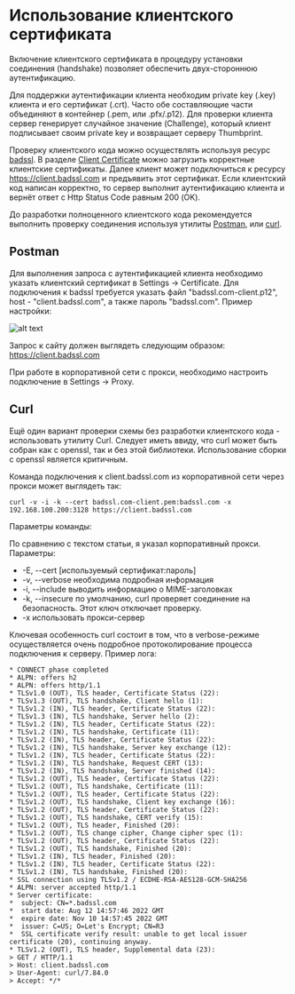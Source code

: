 # Использование клиентского сертификата

Включение клиентского сертификата в процедуру установки соединения (handshake) позволяет обеспечить двух-стороннюю аутентификацию.

Для поддержки аутентификации клиента необходим private key (.key) клиента и его сертификат (.crt). Часто обе составляющие части объединяют в контейнер (.pem, или .pfx/.p12). Для проверки клиента сервер генерирует случайное значение (Challenge), который клиент подписывает своим private key и возвращает серверу Thumbprint.

Проверку клиентского кода можно осуществлять используя ресурс [badssl](https://badssl.com). В разделе [Client Certificate](https://badssl.com/download/) можно загрузить корректные клиентские сертификаты. Далее клиент может подключиться к ресурсу https://client.badssl.com и предъявить этот сертификат. Если клиентский код написан корректно, то сервер выполнит аутентификацию клиента и вернёт ответ с Http Status Code равным 200 (OK).

До разработки полноценного клиентского кода рекомендуется выполнить проверку соединения используя утилиты [Postman](https://www.postman.com/), или [curl](https://curl.se/).

## Postman

Для выполнения запроса с аутентификацией клиента необходимо указать клиентский сертификат в Settings -> Certificate. Для подключения к badssl требуется указать файл "badssl.com-client.p12", host - "client.badssl.com", а также пароль "badssl.com". Пример настройки:

![alt text](./PostmamAndClientCertificate.png "Client certificate's settings for Postman")

Запрос к сайту должен выглядеть следующим образом: https://client.badssl.com

При работе в корпоративной сети с прокси, необходимо настроить подключение в Settings -> Proxy.

## Curl

Ещё один вариант проверки схемы без разработки клиентского кода - использовать утилиту Curl. Следует иметь ввиду, что curl может быть собран как с openssl, так и без этой библиотеки. Использование сборки с openssl является критичным.

Команда подключения к client.badssl.com из корпоративной сети через прокси может выглядеть так:

``` shell
curl -v -i -k --cert badssl.com‐client.pem:badssl.com -x 192.168.100.200:3128 https://client.badssl.com
```

Параметры команды:

По сравнению с текстом статьи, я указал корпоративный прокси. Параметры:

- -E, --cert [используемый сертификат:пароль]
- -v, --verbose необходима подробная информация
- -i, --include выводить информацию о MIME-заголовках
- -k, --insecure по умолчанию, curl проверяет соединение на безопасность. Этот ключ отключает проверку.
- -x использовать прокси-сервер

Ключевая особенность curl состоит в том, что в verbose-режиме осуществляется очень подробное протоколирование процесса подключения к серверу. Пример лога:

``` log
* CONNECT phase completed
* ALPN: offers h2
* ALPN: offers http/1.1
* TLSv1.0 (OUT), TLS header, Certificate Status (22):
* TLSv1.3 (OUT), TLS handshake, Client hello (1):
* TLSv1.2 (IN), TLS header, Certificate Status (22):
* TLSv1.3 (IN), TLS handshake, Server hello (2):
* TLSv1.2 (IN), TLS header, Certificate Status (22):
* TLSv1.2 (IN), TLS handshake, Certificate (11):
* TLSv1.2 (IN), TLS header, Certificate Status (22):
* TLSv1.2 (IN), TLS handshake, Server key exchange (12):
* TLSv1.2 (IN), TLS header, Certificate Status (22):
* TLSv1.2 (IN), TLS handshake, Request CERT (13):
* TLSv1.2 (IN), TLS handshake, Server finished (14):
* TLSv1.2 (OUT), TLS header, Certificate Status (22):
* TLSv1.2 (OUT), TLS handshake, Certificate (11):
* TLSv1.2 (OUT), TLS header, Certificate Status (22):
* TLSv1.2 (OUT), TLS handshake, Client key exchange (16):
* TLSv1.2 (OUT), TLS header, Certificate Status (22):
* TLSv1.2 (OUT), TLS handshake, CERT verify (15):
* TLSv1.2 (OUT), TLS header, Finished (20):
* TLSv1.2 (OUT), TLS change cipher, Change cipher spec (1):
* TLSv1.2 (OUT), TLS header, Certificate Status (22):
* TLSv1.2 (OUT), TLS handshake, Finished (20):
* TLSv1.2 (IN), TLS header, Finished (20):
* TLSv1.2 (IN), TLS header, Certificate Status (22):
* TLSv1.2 (IN), TLS handshake, Finished (20):
* SSL connection using TLSv1.2 / ECDHE-RSA-AES128-GCM-SHA256
* ALPN: server accepted http/1.1
* Server certificate:
*  subject: CN=*.badssl.com
*  start date: Aug 12 14:57:46 2022 GMT
*  expire date: Nov 10 14:57:45 2022 GMT
*  issuer: C=US; O=Let's Encrypt; CN=R3
*  SSL certificate verify result: unable to get local issuer certificate (20), continuing anyway.
* TLSv1.2 (OUT), TLS header, Supplemental data (23):
> GET / HTTP/1.1
> Host: client.badssl.com
> User-Agent: curl/7.84.0
> Accept: */*
```
